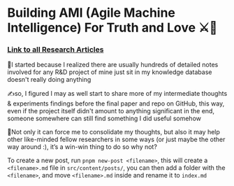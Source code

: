 # Building AMI (Agile Machine Intelligence) For Truth and Love ⚔️🥀

### [Link to all Research Articles](https://mrforexample.github.io/Path-to-AMI/)

🧐I started because I realized there are usually hundreds of detailed notes involved for any R&D project of mine just sit in my knowledge database doesn't really doing anything

✍️so, I figured I may as well start to share more of my intermediate thoughts & experiments findings before the final paper and repo on GitHub, this way, even if the project itself didn't amount to anything significant in the end, someone somewhere can still find something I did useful somehow

🍻Not only it can force me to consolidate my thoughts, but also it may help other like-minded fellow researchers in some ways (or just maybe the other way around :), it’s a win-win thing to do so why not?

To create a new post, run `pnpm new-post <filename>`, this will create a `<filename>.md` file in `src/content/posts/`, you can then add a folder with the `<filename>`, and move `<filename>.md` inside and rename it to `index.md`